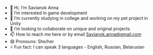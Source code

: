 - 👋 Hi, I’m Savianok Anna
- 👀 I’m interested in game development
- 🌱 I’m currently studying in college and working on my pet project in Unity
- 💞️ I’m looking to collaborate on unique and original projects
- 📫 How to reach me here or by email Savianok.anna@gmail.com
- 😄 Pronouns: She/her
- ⚡ Fun fact: I can speak 3 languages - English, Russian, Belarusian
